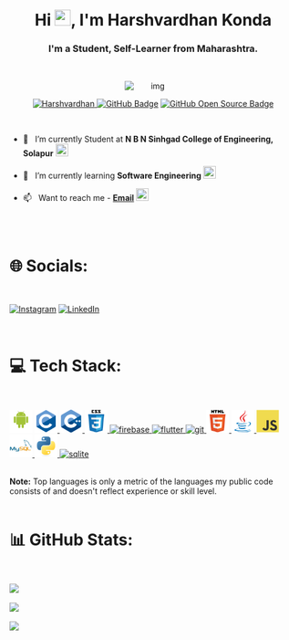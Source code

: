 <!--
- 🔭 I’m currently working on ...
- 🌱 I’m currently learning ...
- 👯 I’m looking to collaborate on ...
- 🤔 I’m looking for help with ...
- 💬 Ask me about ...
- 📫 How to reach me: ...
- 😄 Pronouns: ...
- ⚡ Fun fact: ...
-->
<h1 align="center">Hi <img src="assets/gifs/waving-hand-joypixels.gif" height="28px" width="28px">, I'm Harshvardhan Konda</h1>
<h3 align="center">I'm a Student, Self-Learner from Maharashtra.</h3>

<br>

<p align="center">
  <img data-target="animated-image.replacedImage" alt="img" class="AnimatedImagePlayer-animatedImage" src="https://camo.githubusercontent.com/27580a32faa17e70eb452c4d5da3c99194238de3451ffebb88ac92b53f50b98a/68747470733a2f2f6769746875622e6769746875626173736574732e636f6d2f696d616765732f6d6f6e612d6c6f6164696e672d64656661756c742e676966" width="100px" style="display: block; opacity: 1;">
</P>

<p align="center">
  <a href="https://github.com/theharshkonda"><img src="https://komarev.com/ghpvc/?username=sabikrahat&label=Profile%20views&color=0e75b6&style=flat" alt="Harshvardhan" /> </a>
  <a href="https://github.com/theharshkonda"><img src="https://img.shields.io/github/followers/theharshkonda?label=Followers&style=social" alt="GitHub Badge"></a> 
  <a href="https://github.com/theharshkonda?tab=repositories"><img src="https://badges.frapsoft.com/os/v1/open-source.svg?v=102" alt="GitHub Open Source Badge"></a> 
</p>


<br>


<p align="left">

- 🔭 &nbsp; I’m currently Student at **N B N Sinhgad College of Engineering, Solapur** <img src="assets/gifs/winking-face-joypixels.gif" height="22px" width="22px">

- 🌱 &nbsp; I’m currently learning **Software Engineering** <img src="assets/gifs/writing-hand-joypixels.gif" height="22px" width="22px">

<!--- 👯 &nbsp; I’m looking to collaborate on **open source projects** <img src="assets/gifs/waving-hand-joypixels.gif" height="22px" width="22px">

- 👨‍💻 &nbsp; Read more about my projects at **[My Portfolio](https://sabikrahat.github.io/)** <img src="assets/gifs/robot-joypixels.gif" height="22px" width="22px">
-->
- 📫 &nbsp; Want to reach me - **[Email](mailto:theharshkonda@gmail.com)** <img src="assets/gifs/thinking-face-joypixels.gif" height="22px" width="22px">
<p>

<br>
</br>


# 🌐 Socials: 
</br>

[![Instagram](https://img.shields.io/badge/Instagram-%23E4405F.svg?logo=Instagram&logoColor=white)](https://www.instagram.com/theharshkonda/?hl=en) 
[![LinkedIn](https://img.shields.io/badge/LinkedIn-%230077B5.svg?logo=linkedin&logoColor=white)](https://www.linkedin.com/in/harshvardhan-konda-a26513231/)

<br>


  # <b>💻 Tech Stack:</b>
  <br/>
  <p align="left>
  <a href="https://developer.android.com" target="_blank"><img src="https://raw.githubusercontent.com/devicons/devicon/master/icons/android/android-original-wordmark.svg" alt="android" width="40" height="40"/> </a>
  <a href="https://www.cprogramming.com/" target="_blank"> <img src="https://raw.githubusercontent.com/devicons/devicon/master/icons/c/c-original.svg" alt="c" width="40" height="40"/> </a> 
  <a href="https://www.w3schools.com/cpp/" target="_blank"> <img src="https://raw.githubusercontent.com/devicons/devicon/master/icons/cplusplus/cplusplus-original.svg" alt="cplusplus" width="40" height="40"/> </a> 
  <a href="https://www.w3schools.com/css/" target="_blank"> <img src="https://raw.githubusercontent.com/devicons/devicon/master/icons/css3/css3-original-wordmark.svg" alt="css3" width="40" height="40"/> </a> 
  <a href="https://firebase.google.com/" target="_blank"> <img src="https://www.vectorlogo.zone/logos/firebase/firebase-icon.svg" alt="firebase" width="40" height="40"/> </a>
  <a href="https://flutter.dev" target="_blank"> <img src="https://www.vectorlogo.zone/logos/flutterio/flutterio-icon.svg" alt="flutter" width="40" height="40"/> </a> 
  <a href="https://git-scm.com/" target="_blank"> <img src="https://www.vectorlogo.zone/logos/git-scm/git-scm-icon.svg" alt="git" width="40" height="40"/> </a>
  <a href="https://www.w3.org/html/" target="_blank"> <img src="https://raw.githubusercontent.com/devicons/devicon/master/icons/html5/html5-original-wordmark.svg" alt="html5" width="40" height="40"/> </a>
  <a href="https://www.java.com" target="_blank"> <img src="https://raw.githubusercontent.com/devicons/devicon/master/icons/java/java-original.svg" alt="java" width="40" height="40"/> </a>
  <a href="https://developer.mozilla.org/en-US/docs/Web/JavaScript" target="_blank"> <img src="https://raw.githubusercontent.com/devicons/devicon/master/icons/javascript/javascript-original.svg" alt="javascript" width="40" height="40"/> </a>
  <a href="https://www.mysql.com/" target="_blank"> <img src="https://raw.githubusercontent.com/devicons/devicon/master/icons/mysql/mysql-original-wordmark.svg" alt="mysql" width="40" height="40"/> </a>
  <a href="https://www.python.org" target="_blank"> <img src="https://raw.githubusercontent.com/devicons/devicon/master/icons/python/python-original.svg" alt="python" width="40" height="40"/> </a> 
  <a href="https://www.sqlite.org/" target="_blank"> <img src="https://www.vectorlogo.zone/logos/sqlite/sqlite-icon.svg" alt="sqlite" width="40" height="40"/> </a> </p>

<br>
<b>Note:</b> Top languages is only a metric of the languages my public code consists of and doesn't reflect experience or skill level.
</br>

<br>

# 📊 GitHub Stats:
</br>

![](https://github-readme-stats.vercel.app/api?username=theharshkonda&theme=dark&hide_border=false&include_all_commits=false&count_private=false)<br/>

![](https://github-readme-streak-stats.herokuapp.com/?user=theharshkonda&theme=dark&hide_border=false)<br/>

![](https://github-readme-stats.vercel.app/api/top-langs/?username=theharshkonda&theme=dark&hide_border=false&include_all_commits=false&count_private=false&layout=compact)
</br>

